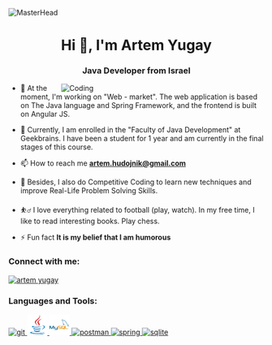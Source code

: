 ![MasterHead](https://images.idgesg.net/images/article/2019/05/java_binary_code_gears_programming_coding_development_by_bluebay2014_gettyimages-1040871468_2400x1600-100795798-large.jpg?auto=webp&quality=85,70)
<h1 align="center">Hi 👋, I'm Artem Yugay</h1>
<h3 align="center">Java Developer from Israel</h3>
<img align="right" alt="Coding" width="400" src="https://i0.wp.com/i.giphy.com/media/nGMnDqebzDcfm/giphy-downsized.gif?w=770&ssl=1">

- 🔭 At the moment, I'm working on "Web - market". The web application is based on
The Java language and Spring Framework, and the frontend is built on Angular JS.
- 🌱 Currently, I am enrolled in the "Faculty of Java Development" at Geekbrains. I have been a student for 1 year and am currently in the final stages of this course.

- 📫 How to reach me **artem.hudojnik@gmail.com**
- 🧠 Besides, I also do Competitive Coding to learn new techniques and improve Real-Life Problem Solving Skills.
- ⛹️‍♂️ I love everything related to football (play, watch). In my free time, I like to read interesting books. Play chess.
- ⚡ Fun fact **It is my belief that I am humorous**

<h3 align="left">Connect with me:</h3>
<p align="left">
<a href="https://www.linkedin.com/in/artem-yugay-606a211a5/" target="blank"><img align="center" src="https://raw.githubusercontent.com/rahuldkjain/github-profile-readme-generator/master/src/images/icons/Social/linked-in-alt.svg" alt="artem yugay" height="30" width="40" /></a>
</p>

<h3 align="left">Languages and Tools:</h3>
<p align="left"> <a href="https://git-scm.com/" target="_blank" rel="noreferrer"> <img src="https://www.vectorlogo.zone/logos/git-scm/git-scm-icon.svg" alt="git" width="40" height="40"/> </a> <a href="https://www.java.com" target="_blank" rel="noreferrer"> <img src="https://raw.githubusercontent.com/devicons/devicon/master/icons/java/java-original.svg" alt="java" width="40" height="40"/> </a> <a href="https://www.mysql.com/" target="_blank" rel="noreferrer"> <img src="https://raw.githubusercontent.com/devicons/devicon/master/icons/mysql/mysql-original-wordmark.svg" alt="mysql" width="40" height="40"/> </a> <a href="https://postman.com" target="_blank" rel="noreferrer"> <img src="https://www.vectorlogo.zone/logos/getpostman/getpostman-icon.svg" alt="postman" width="40" height="40"/> </a> <a href="https://spring.io/" target="_blank" rel="noreferrer"> <img src="https://www.vectorlogo.zone/logos/springio/springio-icon.svg" alt="spring" width="40" height="40"/> </a> <a href="https://www.sqlite.org/" target="_blank" rel="noreferrer"> <img src="https://www.vectorlogo.zone/logos/sqlite/sqlite-icon.svg" alt="sqlite" width="40" height="40"/> </a> </p>
